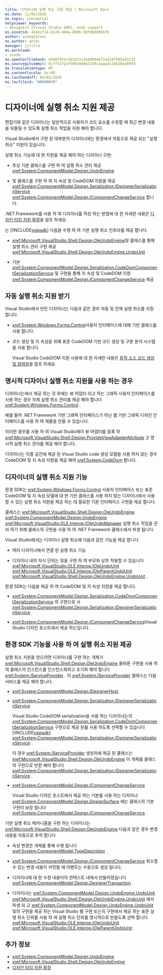 ```yaml
---
title: 디자이너에 실행 취소 지원 제공 | Microsoft Docs
ms.date: 11/04/2016
ms.topic: conceptual
helpviewer_keywords:
- designers [Visual Studio SDK], undo support
ms.assetid: 43eb1f14-b129-404a-8806-5bf9b099b67b
author: acangialosi
ms.author: anthc
manager: jillfra
ms.workload:
- vssdk
ms.openlocfilehash: 0580f974c362a71c3e400946f2ad34f565ad1232
ms.sourcegitcommit: 6cfffa72af599a9d667249caaaa411bb28ea69fd
ms.translationtype: MT
ms.contentlocale: ko-KR
ms.lasthandoff: 09/02/2020
ms.locfileid: "80699670"
---
```

# <a name="supply-undo-support-to-designers"></a>디자이너에 실행 취소 지원 제공

편집기와 같은 디자이너는 일반적으로 사용자가 코드 요소를 수정할 때 최근 변경 내용을 되돌릴 수 있도록 실행 취소 작업을 지원 해야 합니다.

Visual Studio에서 구현 된 대부분의 디자이너에는 환경에서 자동으로 제공 되는 "실행 취소" 지원이 있습니다.

실행 취소 기능에 대 한 지원을 제공 해야 하는 디자이너 구현:

- 추상 기본 클래스를 구현 하 여 실행 취소 관리 제공 <xref:System.ComponentModel.Design.UndoEngine>

- 및 클래스를 구현 하 여 지 속성 및 CodeDOM 지원을 제공 <xref:System.ComponentModel.Design.Serialization.IDesignerSerializationService>  <xref:System.ComponentModel.Design.IComponentChangeService> 합니다.

.NET Framework를 사용 하 여 디자이너를 작성 하는 방법에 대 한 자세한 내용은 [디자인 타임 지원 확장](/previous-versions/37899azc(v=vs.140))을 참조 하세요.

는 [!INCLUDE[vsipsdk](../extensibility/includes/vsipsdk_md.md)] 다음을 수행 하 여 기본 실행 취소 인프라를 제공 합니다.

- <xref:Microsoft.VisualStudio.Shell.Design.OleUndoEngine>및 클래스를 통해 실행 취소 관리 구현 제공 <xref:Microsoft.VisualStudio.Shell.Design.OleUndoEngine.UndoUnit>

- 기본 <xref:System.ComponentModel.Design.Serialization.CodeDomComponentSerializationService> 및 구현을 통해 지 속성 및 CodeDOM 지원 <xref:System.ComponentModel.Design.IComponentChangeService> 제공

## <a name="obtain-undo-support-automatically"></a>자동 실행 취소 지원 받기

Visual Studio에서 만든 디자이너는 다음과 같은 경우 자동 및 전체 실행 취소를 지원 합니다.

- <xref:System.Windows.Forms.Control>사용자 인터페이스에 대해 기반 클래스를 사용 합니다.

- 코드 생성 및 지 속성을 위해 표준 CodeDOM 기반 코드 생성 및 구문 분석 시스템을 사용 합니다.

   Visual Studio CodeDOM 지원 사용에 대 한 자세한 내용은 [동적 소스 코드 생성 및 컴파일](/dotnet/framework/reflection-and-codedom/dynamic-source-code-generation-and-compilation)을 참조 하세요.

## <a name="when-to-use-explicit-designer-undo-support"></a>명시적 디자이너 실행 취소 지원을 사용 하는 경우
 디자이너는에서 제공 하는 것 외에는 뷰 어댑터 라고 하는 그래픽 사용자 인터페이스를 사용 하는 경우 자체 실행 취소 관리를 제공 해야 합니다 <xref:System.Windows.Forms.Control> .

 예를 들어 .NET Framework 기반 그래픽 인터페이스가 아닌 웹 기반 그래픽 디자인 인터페이스를 사용 하 여 제품을 만들 수 있습니다.

 이러한 경우를 사용 하 여 Visual Studio에이 뷰 어댑터를 등록 하 <xref:Microsoft.VisualStudio.Shell.Design.ProvideViewAdapterAttribute> 고 명시적 실행 취소 관리를 제공 해야 합니다.

 디자이너는 이름 공간에 제공 된 Visual Studio code 생성 모델을 사용 하지 않는 경우 CodeDOM 및 지 속성 지원을 제공 해야 <xref:System.CodeDom> 합니다.

## <a name="undo-support-features-of-the-designer"></a>디자이너의 실행 취소 지원 기능
 환경 SDK는 <xref:System.Windows.Forms.Control> 사용자 인터페이스 또는 표준 CodeDOM 및 지 속성 모델에 대 한 기반 클래스를 사용 하지 않는 디자이너에서 사용할 수 있는 실행 취소 지원을 제공 하는 데 필요한 기본 인터페이스 구현을 제공 합니다.

 클래스는 <xref:Microsoft.VisualStudio.Shell.Design.OleUndoEngine> <xref:System.ComponentModel.Design.UndoEngine> <xref:Microsoft.VisualStudio.OLE.Interop.IOleUndoManager> 실행 취소 작업을 관리 하기 위해 클래스의 구현을 사용 하 여 .NET Framework 클래스에서 파생 됩니다.

 Visual Studio에서는 디자이너 실행 취소에 다음과 같은 기능을 제공 합니다.

- 여러 디자이너에서 연결 된 실행 취소 기능

- 디자이너 내의 자식 단위는 및을 구현 하 여 부모와 상호 작용할 수 있습니다 <xref:Microsoft.VisualStudio.OLE.Interop.IOleUndoUnit> <xref:Microsoft.VisualStudio.OLE.Interop.IOleParentUndoUnit> <xref:Microsoft.VisualStudio.Shell.Design.OleUndoEngine.UndoUnit> .

환경 SDK는 다음을 제공 하 여 CodeDOM 및 지 속성 지원을 제공 합니다.

- <xref:System.ComponentModel.Design.Serialization.CodeDomComponentSerializationService> 의 구현으로 서 <xref:System.ComponentModel.Design.Serialization.IDesignerSerializationService>

- <xref:System.ComponentModel.Design.IComponentChangeService>Visual Studio 디자인 호스트에서 제공 하는입니다.

## <a name="use-the-environment-sdk-features-to-supply-undo-support"></a>환경 SDK 기능을 사용 하 여 실행 취소 지원 제공

실행 취소 지원을 얻으려면 디자이너를 구현 하는 개체가 <xref:Microsoft.VisualStudio.Shell.Design.OleUndoEngine> 올바른 구현을 사용 하 여 클래스의 인스턴스를 인스턴스화하고 초기화 해야 합니다 <xref:System.IServiceProvider> . 이 <xref:System.IServiceProvider> 클래스는 다음 서비스를 제공 해야 합니다.

- <xref:System.ComponentModel.Design.IDesignerHost>.

- <xref:System.ComponentModel.Design.Serialization.IDesignerSerializationService>

   Visual Studio CodeDOM serialization을 사용 하는 디자이너는의 <xref:System.ComponentModel.Design.Serialization.CodeDomComponentSerializationService> 구현으로 제공 된를 사용 하도록 선택할 수 있습니다 [!INCLUDE[vsipsdk](../extensibility/includes/vsipsdk_md.md)] <xref:System.ComponentModel.Design.Serialization.IDesignerSerializationService> .

   이 경우 <xref:System.IServiceProvider> 생성자에 제공 된 클래스는 <xref:Microsoft.VisualStudio.Shell.Design.OleUndoEngine> 이 개체를 클래스의 구현으로 반환 해야 합니다 <xref:System.ComponentModel.Design.Serialization.IDesignerSerializationService> .

- <xref:System.ComponentModel.Design.IComponentChangeService>

   Visual Studio 디자인 호스트에서 제공 하는 기본를 사용 하는 디자이너 <xref:System.ComponentModel.Design.DesignSurface> 에는 클래스의 기본 구현이 보장 됩니다 <xref:System.ComponentModel.Design.IComponentChangeService> .

기반 실행 취소 메커니즘을 구현 하는 디자이너는 <xref:Microsoft.VisualStudio.Shell.Design.OleUndoEngine> 다음과 같은 경우 변경 내용을 자동으로 추적 합니다.

- 속성 변경은 개체를 통해 수행 됩니다 <xref:System.ComponentModel.TypeDescriptor> .

- <xref:System.ComponentModel.Design.IComponentChangeService> 취소할 수 있는 변경 내용이 커밋될 때 이벤트는 수동으로 생성 됩니다.

- 디자이너에 대 한 수정 내용이의 컨텍스트 내에서 만들어졌습니다 <xref:System.ComponentModel.Design.DesignerTransaction> .

- 디자이너는 <xref:System.ComponentModel.Design.UndoEngine.UndoUnit> <xref:Microsoft.VisualStudio.Shell.Design.OleUndoEngine.UndoUnit> 에서 파생 되 고 <xref:System.ComponentModel.Design.UndoEngine.UndoUnit> 및의 구현을 제공 하는 Visual Studio 별 구현 또는의 구현에서 제공 하는 표준 실행 취소 단위를 사용 하 여 실행 취소 단위를 명시적으로 만들도록 선택 합니다 <xref:Microsoft.VisualStudio.OLE.Interop.IOleUndoUnit> <xref:Microsoft.VisualStudio.OLE.Interop.IOleParentUndoUnit> .

## <a name="see-also"></a>추가 정보

- <xref:System.ComponentModel.Design.UndoEngine>
- <xref:Microsoft.VisualStudio.Shell.Design.OleUndoEngine>
- [디자인 타임 지원 확장](/previous-versions/37899azc(v=vs.140))
